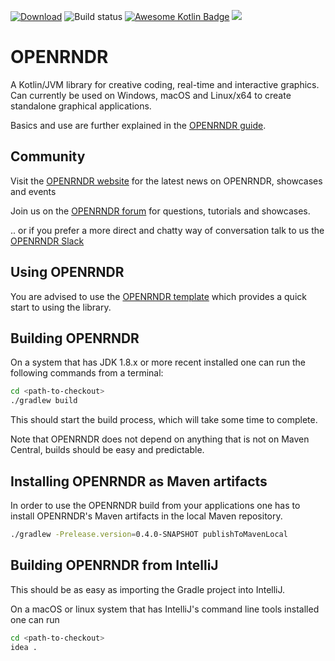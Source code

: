 [![Download](https://maven-badges.herokuapp.com/maven-central/org.openrndr/openrndr/badge.svg)](https://mvnrepository.com/artifact/org.openrndr/openrndr-core)
![Build status](https://github.com/openrndr/openrndr/actions/workflows/build-on-commit.yml/badge.svg)
[![Awesome Kotlin Badge](https://kotlin.link/awesome-kotlin.svg)](https://github.com/KotlinBy/awesome-kotlin)
[<img src="https://img.shields.io/badge/slack-@openrndr-yellow.svg?logo=slack">](https://openrndr.slack.com/) 

# OPENRNDR

A Kotlin/JVM library for creative coding, real-time and interactive graphics. Can currently be used on Windows, macOS and Linux/x64 to create standalone graphical applications.

Basics and use are further explained in the [OPENRNDR guide](https://guide.openrndr.org).

## Community

Visit the [OPENRNDR website](https://openrndr.org) for the latest news on OPENRNDR, showcases and events 

Join us on the [OPENRNDR forum](https://openrndr.discourse.group) for questions, tutorials and showcases.

.. or if you prefer a more direct and chatty way of conversation talk to us the [OPENRNDR Slack](https://communityinviter.com/apps/openrndr/openrndr)

## Using OPENRNDR

You are advised to use the [OPENRNDR template](https://github.com/openrndr/openrndr-template) which provides a quick start to using the library.

## Building OPENRNDR

On a system that has JDK 1.8.x or more recent installed one can run the following commands from a terminal:

```sh
cd <path-to-checkout>
./gradlew build
```

This should start the build process, which will take some time to complete.

Note that OPENRNDR does not depend on anything that is not on Maven Central, builds should be easy and predictable.

## Installing OPENRNDR as Maven artifacts

In order to use the OPENRNDR build from your applications one has to install OPENRNDR's Maven artifacts in the local Maven repository.

```sh
./gradlew -Prelease.version=0.4.0-SNAPSHOT publishToMavenLocal
```

## Building OPENRNDR from IntelliJ

This should be as easy as importing the Gradle project into IntelliJ.

On a macOS or linux system that has IntelliJ's command line tools installed one can run

```sh
cd <path-to-checkout>
idea .
```
